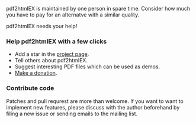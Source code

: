 pdf2htmlEX is maintained by one person in spare time. Consider how much you have to pay for an alternatve with a similar quality. 

pdf2htmlEX needs your help! 

### Help pdf2htmlEX with a few clicks

- Add a star in the [project page](http://github.com/coolwanglu/pdf2htmlEX).
- Tell others about pdf2htmlEX.
- Suggest interesting PDF files which can be used as demos.
- [Make a donation](http://coolwanglu.github.com/pdf2htmlEX/donate.html).

### Contribute code

Patches and pull requrest are more than welcome. If you want to want to implement new features, please discuss with the author beforehand by filing a new issue or sending emails to the mailing list.
